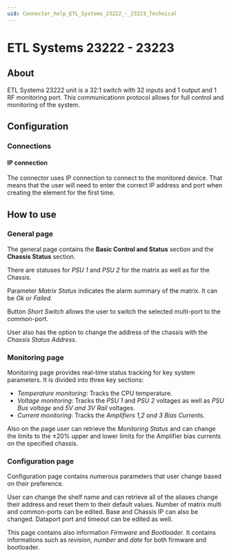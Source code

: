 ```yaml
---
uid: Connector_help_ETL_Systems_23222_-_23223_Technical
---
```


# ETL Systems 23222 - 23223

## About

ETL Systems 23222 unit is a 32:1 switch with 32 inputs and 1 output and 1 RF monitoring port.
This communicationn protocol allows for full control and monitoring of the system.

## Configuration

### Connections

#### IP connection

The connector uses IP connection to connect to the monitored device. That means that the user will need to enter the correct IP address and port when creating the element for the first time.

## How to use

### General page

The general page contains the **Basic Control and Status** section and the **Chassis Status** section.

There are statuses for *PSU 1* and *PSU 2* for the matrix as well as for the Chassis.

Parameter *Matrix Status* indicates the alarm summary of the matrix. It can be *Ok* or *Failed*.

Button *Short Switch* allows the user to switch the selected multi-port to the common-port.

User also has the option to change the address of the chassis with the *Chassis Status Address*.

### Monitoring page

Monitoring page provides real-time status tracking for key system parameters. It is divided into three key sections:

- *Temperature monitoring*: Tracks the CPU temperature.
- *Voltage monitoring*: Tracks the *PSU 1* and *PSU 2* voltages as well as *PSU Bus voltage* and *5V and 3V Rail* voltages.
- *Current monitoring*: Tracks the *Amplifiers 1,2 and 3 Bias Currents*.

Also on the page user can retrieve the *Monitoring Status* and can change the limits to the ±20% upper and lower limits for the Amplifier bias currents on the specified chassis.

### Configuration page

Configuration page contains numerous parameters that user change based on their preference.

User can change the shelf name and can retrieve all of the aliases change their address and reset them to their default values. Number of matrix multi and common-ports can be edited. Base and Chassis IP can also be changed. Dataport port and timeout can be edited as well.

This page contains also information *Firmware* and *Bootloader*. It contains informations such as *revision*, *number* and *date* for both firmware and bootloader.